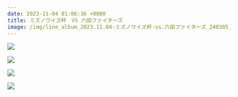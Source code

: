 ```yaml
---
date: 2023-11-04 01:06:36 +0000
title: ミズノワイズ杯　VS 六田ファイターズ
image: /img/line_album_2023.11.04-ミズノワイズ杯-vs.六田ファイターズ_240305_1.jpg
---
```

![](/img/line_album_2023.11.04-ミズノワイズ杯-vs.六田ファイターズ_240305_2.jpg)

![](/img/line_album_2023.11.04-ミズノワイズ杯-vs.六田ファイターズ_240305_3.jpg)

![](/img/line_album_2023.11.04-ミズノワイズ杯-vs.六田ファイターズ_240305_4.jpg)

![](/img/line_album_2023.11.04-ミズノワイズ杯-vs.六田ファイターズ_240305_5.jpg)

